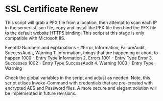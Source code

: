 # SSL Certificate Renew
This script will grab a PFX file from a location, then attempt to scan each IP in the serverlist.json file, copy and install the PFX file then bind the PFX file to the default website HTTPS binding. This script at this stage is only compatible with Microsoft IIS.
    
EventID Numbers and explanations - #Error, Information, FailureAudit, SuccessAudit, Warning
    1. Information, things that are happening or about to happen  1000 - Entry Type Information
    2. Errors 1001 - Entry Type Error
    3. Successes 1002 - Entry Type SuccessAudit
    4. Warning 1003 - Entry Type Warning
    
    
Check the global variables in the script and adjust as needed. Note, this script utlises Invoke-Command with credentials that are pre-created with encrypted AES and Password files. A more secure and elegant solution will be implemented in future revisions.
